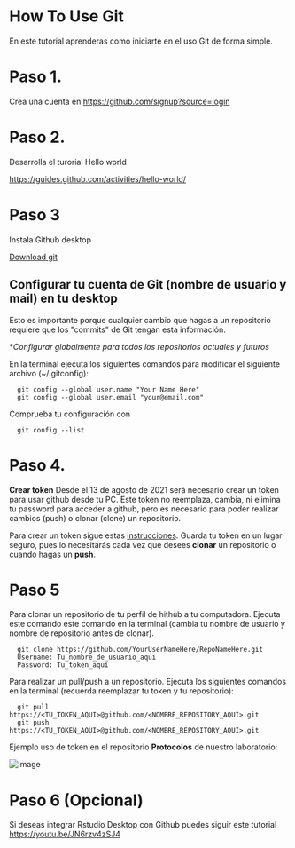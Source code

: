 # How To Use Git

En este tutorial aprenderas como iniciarte en el uso Git de forma simple.

# Paso 1.
Crea una cuenta en https://github.com/signup?source=login

# Paso 2.
Desarrolla el turorial Hello world

https://guides.github.com/activities/hello-world/

# Paso 3
Instala Github desktop

[Download git](https://docs.github.com/es/desktop/installing-and-configuring-github-desktop/installing-github-desktop)

## Configurar tu cuenta de Git (nombre de usuario y mail) en tu desktop

Esto es importante porque cualquier cambio que hagas a un repositorio requiere que los "commits" de Git tengan esta información.

**Configurar globalmente para todos los repositorios actuales y futuros*

En la terminal ejecuta los siguientes comandos para modificar el siguiente archivo (~/.gitconfig):

      git config --global user.name "Your Name Here"  
      git config --global user.email "your@email.com"

Comprueba tu configuración con 

      git config --list

# Paso 4.
**Crear token** 
Desde el 13 de agosto de 2021 será necesario crear un token para usar github desde tu PC. Este token no reemplaza, cambia, ni elimina tu password para acceder a github, pero es necesario para poder realizar cambios (push) o clonar (clone) un repositorio. 

Para crear un token sigue estas [instrucciones](https://docs.github.com/es/github/authenticating-to-github/keeping-your-account-and-data-secure/creating-a-personal-access-token). Guarda tu token en un lugar seguro, pues lo necesitarás cada vez que desees **clonar** un repositorio o cuando hagas un **push**.

# Paso 5

Para clonar un repositorio de tu perfil de hithub a tu computadora. Ejecuta este comando este comando en la terminal (cambia tu nombre de usuario y nombre de repositorio antes de clonar).

      git clone https://github.com/YourUserNameHere/RepoNameHere.git
      Username: Tu_nombre_de_usuario_aqui
      Password: Tu_token_aquí

Para realizar un pull/push a un repositorio. Ejecuta los siguientes comandos en la terminal (recuerda reemplazar tu token y tu repositorio):

      git pull https://<TU_TOKEN_AQUI>@github.com/<NOMBRE_REPOSITORY_AQUI>.git
      git push https://<TU_TOKEN_AQUI>@github.com/<NOMBRE_REPOSITORY_AQUI>.git
    
Ejemplo uso de token en el repositorio **Protocolos** de nuestro laboratorio:    
    
   ![image](https://user-images.githubusercontent.com/70146916/129455914-93994ff7-78f2-4961-8a3b-ed00840a889a.png)


# Paso 6 (Opcional)
Si deseas integrar Rstudio Desktop con Github puedes siguir este tutorial
https://youtu.be/JN6rzv4zSJ4
